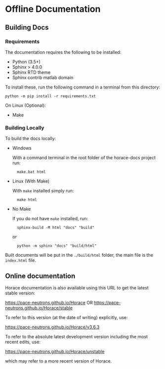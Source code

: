# Offline Documentation

## Building Docs

### Requirements
The documentation requires the following to be installed:
* Python (3.5+)
* Sphinx > 4.0.0
* Sphinx RTD theme
* Sphinx contrib matlab domain

To install these, run the following command in a terminal from this directory:
```
python -m pip install -r requirements.txt
```

On Linux (Optional):
* Make

### Building Locally
To build the docs locally:

* Windows

  With a command terminal in the root folder of the horace-docs project run:

        make.bat html

* Linux (With Make)

  With `make` installed simply run:

        make html

* No Make

  If you do not have `make` installed, run:

        sphinx-build -M html "docs" "build"

  or

        python -m sphinx "docs" "build/html"

Built documents will be put in the `./build/html` folder, the main file is the `index.html` file.

## Online documentation
Horace documentation is also available using this URL to get the latest stable version:

https://pace-neutrons.github.io/Horace
OR
https://pace-neutrons.github.io/Horace/stable

To refer to this version (at the date of writing) explicitly, use:

https://pace-neutrons.github.io/Horace/v3.6.3

To refer to the absolute latest development version including the most recent edits, use:

https://pace-neutrons.github.io/Horace/unstable

which may refer to a more recent version of Horace.
